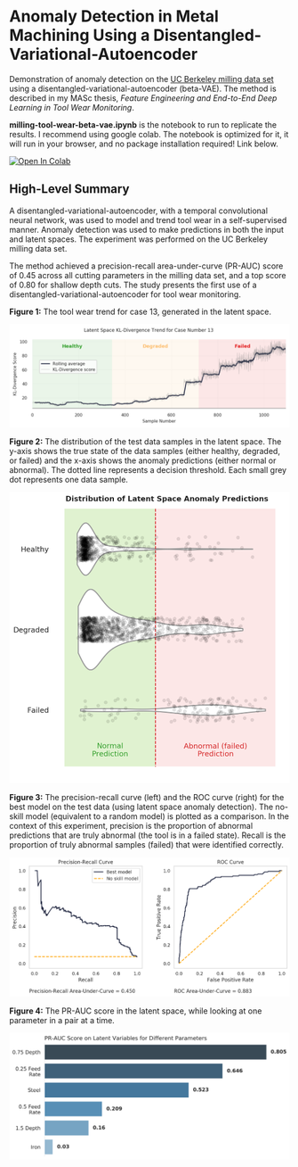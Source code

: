 # Anomaly Detection in Metal Machining Using a Disentangled-Variational-Autoencoder
Demonstration of anomaly detection on the [UC Berkeley milling data set](https://ti.arc.nasa.gov/tech/dash/groups/pcoe/prognostic-data-repository/) using a disentangled-variational-autoencoder (beta-VAE). The method is described in my MASc thesis, *Feature Engineering and End-to-End Deep Learning in Tool Wear Monitoring*.

**milling-tool-wear-beta-vae.ipynb** is the notebook to run to replicate the results. I recommend using google colab. The notebook is optimized for it, it will run in your browser, and no package installation required! Link below.

[![Open In Colab](https://colab.research.google.com/assets/colab-badge.svg)](https://colab.research.google.com/github/tvhahn/ml-tool-wear/blob/master/milling-tool-wear-beta-vae.ipynb)

## High-Level Summary
A disentangled-variational-autoencoder, with a temporal convolutional neural network, was used to model and trend tool wear in a self-supervised manner. Anomaly detection was used to make predictions in both the input and latent spaces. The experiment was performed on the UC Berkeley milling data set. 

The method achieved a precision-recall area-under-curve (PR-AUC) score of 0.45 across all cutting parameters in the milling data set, and a top score of 0.80 for shallow depth cuts. The study presents the first use of a disentangled-variational-autoencoder for tool wear monitoring.

**Figure 1:** The tool wear trend for case 13, generated in the latent space.

![Latent Space KL-Divergence Trend on Case 13](images/latent_space_recon_case_13_150dpi_3.png)

**Figure 2:** The distribution of the test data samples in the latent space. The y-axis shows the true state of the data samples (either healthy, degraded, or failed) and the x-axis shows the anomaly predictions (either normal or abnormal). The dotted line represents a decision threshold. Each small grey dot represents one data sample.

<p align="center">
    <img src="images/dist_latent_lowres.png" width="600">
</p>

**Figure 3:** The precision-recall curve (left) and the ROC curve (right) for the best model on the test data (using latent space anomaly detection). The no-skill model (equivalent to a random model) is plotted as a comparison. In the context of this experiment, precision is the proportion of abnormal predictions that are truly abnormal (the tool is in a failed state). Recall is the proportion of truly abnormal samples (failed) that were identified correctly.

<p align="center">
    <img src="images/prauc_lowres.png">
</p>

**Figure 4:** The PR-AUC score in the latent space, while looking at one parameter in a pair at a time.

<p align="center">
    <img src="images/prauc_params_1_600dpi.png" width="700">
</p>

